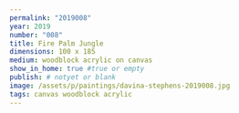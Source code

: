 ```yaml
---
permalink: "2019008"
year: 2019
number: "008"
title: Fire Palm Jungle
dimensions: 100 x 185
medium: woodblock acrylic on canvas
show_in_home: true #true or empty
publish: # notyet or blank
image: /assets/p/paintings/davina-stephens-2019008.jpg
tags: canvas woodblock acrylic
---
```

